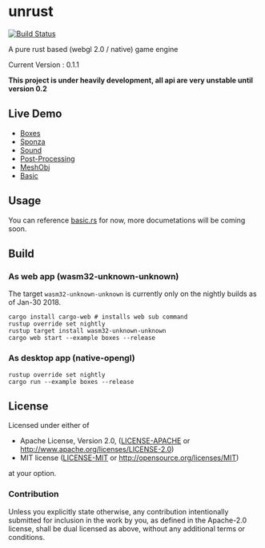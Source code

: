 # unrust

[![Build Status](https://travis-ci.org/unrust/unrust.svg?branch=master)](https://travis-ci.org/unrust/unrust)

A pure rust based (webgl 2.0 / native) game engine

Current Version : 0.1.1

**This project is under heavily development, all api are very unstable until version 0.2**

## Live Demo

* [Boxes](https://edwin0cheng.github.io/unrust/demo/boxes)
* [Sponza](https://edwin0cheng.github.io/unrust/demo/sponza)
* [Sound](https://edwin0cheng.github.io/unrust/demo/sound)
* [Post-Processing](https://edwin0cheng.github.io/unrust/demo/postprocessing)
* [MeshObj](https://edwin0cheng.github.io/unrust/demo/meshobj)
* [Basic](https://edwin0cheng.github.io/unrust/demo/basic)

## Usage 

You can reference [basic.rs](https://github.com/edwin0cheng/unrust/blob/master/examples/basic.rs) for now, more documetations will be coming soon.

## Build

### As web app (wasm32-unknown-unknown)

The target `wasm32-unknown-unknown` is currently only on the nightly builds as of Jan-30 2018.

```
cargo install cargo-web # installs web sub command
rustup override set nightly
rustup target install wasm32-unknown-unknown
cargo web start --example boxes --release
```

### As desktop app (native-opengl)

```
rustup override set nightly
cargo run --example boxes --release
```

## License

Licensed under either of

 * Apache License, Version 2.0, ([LICENSE-APACHE](LICENSE-APACHE) or http://www.apache.org/licenses/LICENSE-2.0)
 * MIT license ([LICENSE-MIT](LICENSE-MIT) or http://opensource.org/licenses/MIT)

at your option.

### Contribution

Unless you explicitly state otherwise, any contribution intentionally submitted
for inclusion in the work by you, as defined in the Apache-2.0 license, shall be dual licensed as above, without any
additional terms or conditions.
